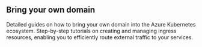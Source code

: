 ## Bring your own domain

Detailed guides on how to bring your own domain into the Azure Kubernetes ecosystem.
Step-by-step tutorials on creating and managing ingress resources, enabling you to efficiently route external traffic to your services.